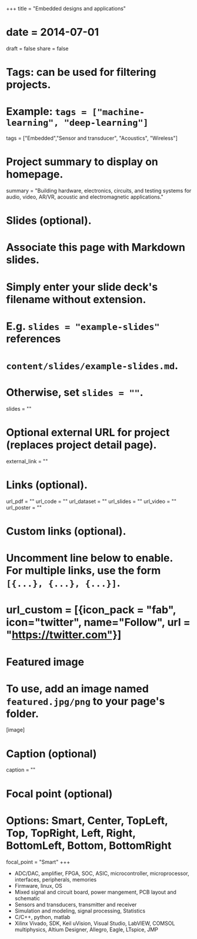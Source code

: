 +++
title = "Embedded designs and applications"
# date = 2014-07-01
draft = false
share = false

# Tags: can be used for filtering projects.
# Example: `tags = ["machine-learning", "deep-learning"]`
tags = ["Embedded","Sensor and transducer", "Acoustics", "Wireless"]

# Project summary to display on homepage.
summary = "Building hardware, electronics, circuits, and testing systems for audio, video, AR/VR, acoustic and electromagnetic applications."

# Slides (optional).
#   Associate this page with Markdown slides.
#   Simply enter your slide deck's filename without extension.
#   E.g. `slides = "example-slides"` references 
#   `content/slides/example-slides.md`.
#   Otherwise, set `slides = ""`.
slides = ""

# Optional external URL for project (replaces project detail page).
external_link = ""

# Links (optional).
url_pdf = ""
url_code = ""
url_dataset = ""
url_slides = ""
url_video = ""
url_poster = ""

# Custom links (optional).
#   Uncomment line below to enable. For multiple links, use the form `[{...}, {...}, {...}]`.
# url_custom = [{icon_pack = "fab", icon="twitter", name="Follow", url = "https://twitter.com"}]

# Featured image
# To use, add an image named `featured.jpg/png` to your page's folder. 
[image]
  # Caption (optional)
  caption = ""

  # Focal point (optional)
  # Options: Smart, Center, TopLeft, Top, TopRight, Left, Right, BottomLeft, Bottom, BottomRight
  focal_point = "Smart"
+++

* ADC/DAC, amplifier, FPGA, SOC, ASIC, microcontroller, microprocessor, interfaces, peripherals, memories
* Firmware, linux, OS
* Mixed signal and circuit board, power mangement, PCB layout and schematic
* Sensors and transducers, transmitter and receiver 
* Simulation and modeling, signal processing, Statistics 
* C/C++, python, matlab
* Xilinx Vivado, SDK, Keil uVision, Visual Studio, LabVIEW, COMSOL multiphysics, Altium Designer, Allegro, Eagle, LTspice, JMP

